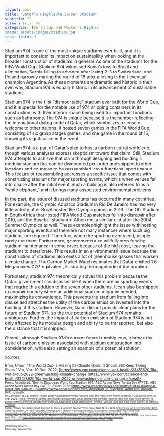 ```yaml
---
layout: post
title: "Qatar’s Recycleble Soccer Stadium"
subtitle: ""
author: Brian Yu
categories: [World Cup and Worker's Rights]
image: assets/images/stadium.jpg
tags: featured
---
```


Stadium 974 is one of the most unique stadiums ever built, and it is important to consider its impact on sustainability when looking at the broader construction of stadiums in general. As one of the stadiums for the FIFA World Cup, Stadium 974 witnessed Korea’s loss to Brazil and elimination, Serbia failing to advance after losing 2-3 to Switzerland, and Poland narrowly making the round of 16 after a losing to the t eventual champion Argentina. As these moments are dramatic and historic in their own way, Stadium 974 is equally historic in its advancement of sustainable stadiums.

Stadium 974 is the first “dismountable” stadium ever built for the World Cup, and it is special for the notable use of 974 shipping containers in its construction, with their interior space being used for important functions such as bathrooms. The 974 is unique because it is the number reflecting the international dialing code of Qatar, which symbolizes a sense of welcome to other nations. It hosted seven games in the FIFA World Cup, consisting of six group stages games, and one game in the round of 16, showing its significance in the event.

Stadium 974 is a part of Qatar’s plan to host a carbon neutral world cup, though various analyses express skepticism toward that claim. Still, Stadium 974 attempts to achieve that claim through designing and building a modular stadium that can be dismounted per-order and shipped to other locations and countries to be reassembled into a functional sports venue. This feature of reassembling addresses a specific issue that comes with constructing stadiums for major sporting events, which is when venues fall into disuse after the initial event. Such a building is also referred to as a “white elephant,” and it brings many associated environmental problems

In the past, the issue of disused stadiums has occurred in many countries. For example, the Olympic Aquatics Stadium in Rio De Janeiro has had very little activity after Brazil hosted the Olympic games in 2016. The Obi Stadium in South Africa that hosted FIFA World Cup matches fell into disrepair after 2010, and the Baseball stadium in Athen met a similar end after the 2004 Summer Olympics as well. These examples highlight the issue with hosting major sporting events and there are not many instances where such big stadiums are required. Therefore, when the sporting events end, people rarely use them. Furthermore, governments also willfully stop funding stadium maintenance in some cases because of the high cost, leaving the stadiums to deteriorate. This results in an environmental issue because the construction of stadiums also emits a lot of greenhouse gasses that worsen climate change. The Carbon Market Watch estimates that Qatar emitted 1.6 Megatonnes CO2 equivalent, illustrating the magnitude of the problem.

Fortunately, stadium 974 theoretically solves this problem because the Qatari government can disassemble it when there are no sporting events that require this addition to the seven other stadiums. It can also be shipped to another country where an additional stadium might be needed, maximizing its convenience. This prevents the stadium from falling into disuse and stretches the utility of the carbon emission invested into the building of this stadium.
However, Qatar did not provide clear plans for the future of Stadium 974, so the true potential of Stadium 974 remains ambiguous. Further, the impact of carbon emission of Stadium 974 is not only affected by its modular design and ability to be transported, but also the distance that it is shipped.

Overall, although Stadium 974’s current future is ambiguous, it brings the issue of carbon emission associated with stadium construction into consideration, while also setting an example of a potential solution.

<small> Sources: </small>

<small>Irfan, Umair. “The World Cup Is Missing Its Climate Goals. It Should Still Keep Taking Shots.” Vox, Vox, 10 Dec. 2022, [https://www.vox.com/science-and-health/23458620/fifa-world-cup-2022-greenwashing-climate-change](https://www.vox.com/science-and-health/23458620/fifa-world-cup-2022-greenwashing-climate-change).</small>  
<small>Press, Associated. “Built to Disappear: World Cup Stadium 974.” ABC Action News Tampa Bay (WFTS), ABC Action News Tampa Bay (WFTS), 3 Dec. 2022, [https://www.abcactionnews.com/sports/built-to-disappear-world-cup-stadium-974](https://www.abcactionnews.com/sports/built-to-disappear-world-cup-stadium-974).</small>  
<small>McCarriston Feb 23, Shanna. “Look: What Abandoned Olympic Venues Look like Now, from Athens to Berlin.” CBSSports.com, 23 Feb. 2022, [https://www.cbssports.com/olympics/news/look-what-abandoned-olympic-venues-look-like-now-from-athens-to-berlin/](https://www.cbssports.com/olympics/news/look-what-abandoned-olympic-venues-look-like-now-from-athens-to-berlin/).</small>  
<small>Ralston, William. “No, Qatar's World Cup Can't Be Classed as Carbon-Neutral.” Wired, Conde Nast, 14 Nov. 2022, [https://www.wired.com/story/qatar-2022-world-cup-emissions/#:~:text=Despite%20efforts%20to%20reduce%20emissions](https://www.wired.com/story/qatar-2022-world-cup-emissions/#:~:text=Despite%20efforts%20to%20reduce%20emissions,relies%20on%20questionable%20carbon%20credits).</small>  
<small>Dufrasne, Gilles. “Poor Tackling: Yellow Card for 2022 FIFA World Cup’s Carbon Neutrality ...” Poor Tackling: Yellow Card for 2022 FIFA World Cup’s Carbon Neutrality Claim, Carbon Market Watch, 31 Oct. 2022, [https://carbonmarketwatch.org/publications/poor-tackling-yellow-card-for-2022-fifa-world-cups-carbon-neutrality-claim/](https://carbonmarketwatch.org/publications/poor-tackling-yellow-card-for-2022-fifa-world-cups-carbon-neutrality-claim).</small>

Written by Brian Yu  
Edited by: Wenyan Zhu
